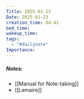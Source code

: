 ```yaml
---
Title: 2025-01-23
Date: 2025-01-23
creation_time: 04:41
bed_time: 
wakeup_time: 
tags:
  - "#dailynote"
Importance:
---
```

##### Notes:
- [[Manual for Note-taking]]
- [[Lemaire]]